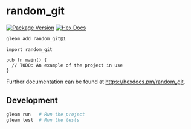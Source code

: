 # random_git

[![Package Version](https://img.shields.io/hexpm/v/random_git)](https://hex.pm/packages/random_git)
[![Hex Docs](https://img.shields.io/badge/hex-docs-ffaff3)](https://hexdocs.pm/random_git/)

```sh
gleam add random_git@1
```

```gleam
import random_git

pub fn main() {
  // TODO: An example of the project in use
}
```

Further documentation can be found at <https://hexdocs.pm/random_git>.

## Development

```sh
gleam run   # Run the project
gleam test  # Run the tests
```
